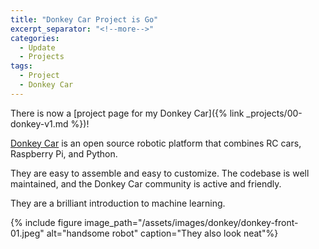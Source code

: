 ```yaml
---
title: "Donkey Car Project is Go"
excerpt_separator: "<!--more-->"
categories:
  - Update
  - Projects
tags:
  - Project
  - Donkey Car
---
```


There is now a [project page for my Donkey Car]({% link _projects/00-donkey-v1.md %})! 

[Donkey Car](https://www.donkeycar.com/) is an open source robotic platform that combines RC cars, Raspberry Pi, and Python.

They are easy to assemble and easy to customize. The codebase is well maintained, and the Donkey Car community is active and friendly.

They are a brilliant introduction to machine learning.

{% include figure image_path="/assets/images/donkey/donkey-front-01.jpeg" alt="handsome robot" caption="They also look neat"%}
